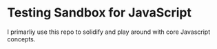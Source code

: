 # Testing Sandbox for JavaScript

I primarliy use this repo to solidify and play around with core Javascript concepts.
